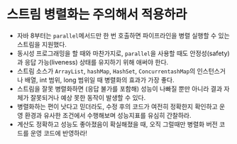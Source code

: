 # 스트림 병렬화는 주의해서 적용하라
* 자바 8부터는 `parallel`메서드만 한 번 호출하면 파이프라인을 병렬 실행할 수 있는 스트림을 지원했다.
* 동시성 프로그래밍을 할 때와 마찬가지로, `parallel`을 사용할 때도 안정성(safety)과 응답 가능(liveness) 상태를 유지하기 위해 애써야 한다.
* 스트림 소스가 `ArrayList`, `hashMap`, `HashSet`, `ConcurrentashMap`의 인스턴스거나 배열, int 범위, long 범위일 때 병렬화의 효과가 가장 좋다.
* 스트림을 잘못 병렬화하면 (응답 불가를 포함해) 성능이 나빠질 뿐만 아니라 결과 자체가 잘못되거나 예상 못한 동작이 발생할 수 있다.
* 병렬화하는 편이 낫다고 믿더라도, 수정 후의 코드가 여전히 정확한지 확인하고 운영 환경과 유사한 조건에서 수행해보며 성능지표를 유심히 간찰하라.
* 계산도 정확하고 성능도 좋아졌음이 확실해졌을 때, 오직 그럴때만 병렬화 버전 코드를 운영 코드에 반영하라!